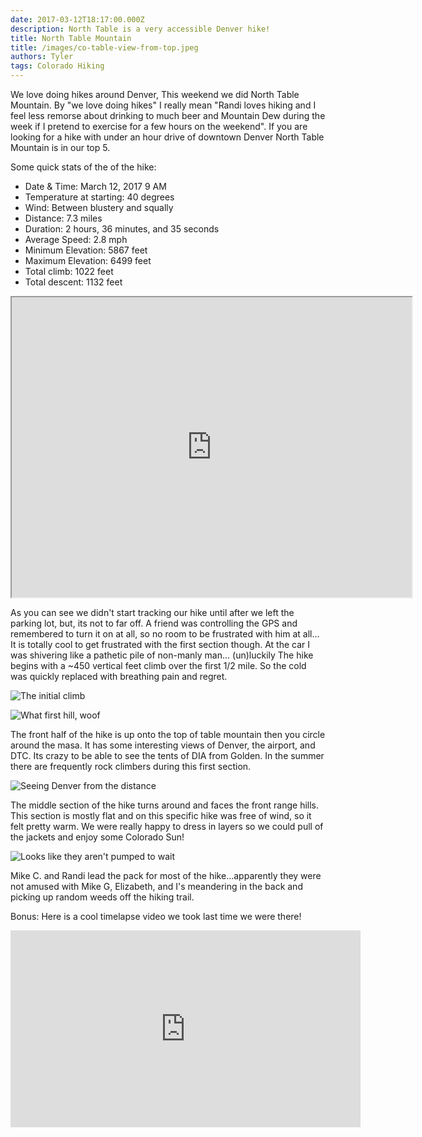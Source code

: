 ```yaml
---
date: 2017-03-12T18:17:00.000Z 
description: North Table is a very accessible Denver hike!
title: North Table Mountain
title: /images/co-table-view-from-top.jpeg
authors: Tyler
tags: Colorado Hiking
---
```

We love doing hikes around Denver, This weekend we did North Table Mountain. By "we love doing hikes" I really mean "Randi loves hiking and I feel less remorse about drinking to much beer and Mountain Dew during the week if I pretend to exercise for a few hours on the weekend". If you are looking for a hike with under an hour drive of downtown Denver North Table Mountain is in our top 5. 

Some quick stats of the of the hike:

* Date & Time: March 12, 2017 9 AM
* Temperature at starting: 40 degrees 
* Wind: Between blustery and squally
* Distance: 7.3 miles
* Duration: 2 hours, 36 minutes, and 35 seconds
* Average Speed: 2.8 mph
* Minimum Elevation: 5867 feet
* Maximum Elevation: 6499 feet
* Total climb: 1022 feet
* Total descent: 1132 feet

<iframe src="https://www.google.com/maps/d/embed?mid=1mILyP3JNyc6YMfjTXd_YSsBZMBg&hl=en" width="640" height="480"></iframe>

As you can see we didn't start tracking our hike until after we left the parking lot, but, its not to far off. A friend was controlling the GPS and remembered to turn it on at all, so no room to be frustrated with him at all... It is totally cool to get frustrated with the first section though. At the car I was shivering like a pathetic pile of non-manly man... (un)luckily The hike begins with a ~450 vertical feet climb over the first 1/2 mile. So the cold was quickly replaced with breathing pain and regret.

![The initial climb](/images/co-table-climb.jpeg)

![What first hill,  woof ](/images/co-table-elevation.png)

The front half of the hike is up onto the top of table mountain then you circle around the masa. It has some interesting views of Denver, the airport, and DTC. Its crazy to be able to see the tents of DIA from Golden. In the summer there are frequently rock climbers during this first section.

![Seeing Denver from the distance](/images/co-table-view-from-top.jpeg)

The middle section of the hike turns around and faces the front range hills. This section is mostly flat and on this specific hike was free of wind, so it felt pretty warm. We were really happy to dress in layers so we could pull of the jackets and enjoy some Colorado Sun!

![Looks like they aren't pumped to wait](/images/co-table-waiting.jpeg)

Mike C. and Randi lead the pack for most of the hike...apparently they were not amused with Mike G, Elizabeth, and I's meandering in the back and picking up random weeds off the hiking trail.  

Bonus: Here is a cool timelapse video we took last time we were there!

<iframe width="560" height="315" src="https://www.youtube.com/embed/L68x8-E4HdQ" frameborder="0" allowfullscreen alt="test"></iframe>